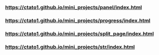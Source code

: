 ###  https://ctato1.github.io/mini_projects/panel/index.html
###  https://ctato1.github.io/mini_projects/progress/index.html
###  https://ctato1.github.io/mini_projects/split_page/index.html
###  https://ctato1.github.io/mini_projects/str/index.html